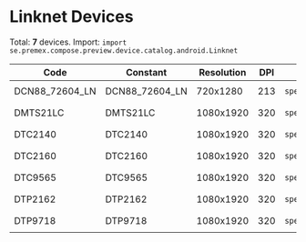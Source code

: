 # Linknet Devices

Total: **7** devices. Import: `import se.premex.compose.preview.device.catalog.android.Linknet`

| Code | Constant | Resolution | DPI | Compose Spec | Preview Usage |
|------|----------|------------|-----|-------------|---------------|
| DCN88_72604_LN | DCN88_72604_LN | 720x1280 | 213 | `spec:width=720px,height=1280px,dpi=213` | `@Preview(device = Linknet.DCN88_72604_LN)` |
| DMTS21LC | DMTS21LC | 1080x1920 | 320 | `spec:width=1080px,height=1920px,dpi=320` | `@Preview(device = Linknet.DMTS21LC)` |
| DTC2140 | DTC2140 | 1080x1920 | 320 | `spec:width=1080px,height=1920px,dpi=320` | `@Preview(device = Linknet.DTC2140)` |
| DTC2160 | DTC2160 | 1080x1920 | 320 | `spec:width=1080px,height=1920px,dpi=320` | `@Preview(device = Linknet.DTC2160)` |
| DTC9565 | DTC9565 | 1080x1920 | 320 | `spec:width=1080px,height=1920px,dpi=320` | `@Preview(device = Linknet.DTC9565)` |
| DTP2162 | DTP2162 | 1080x1920 | 320 | `spec:width=1080px,height=1920px,dpi=320` | `@Preview(device = Linknet.DTP2162)` |
| DTP9718 | DTP9718 | 1080x1920 | 320 | `spec:width=1080px,height=1920px,dpi=320` | `@Preview(device = Linknet.DTP9718)` |

<!-- Generated automatically. Do not edit manually. -->
